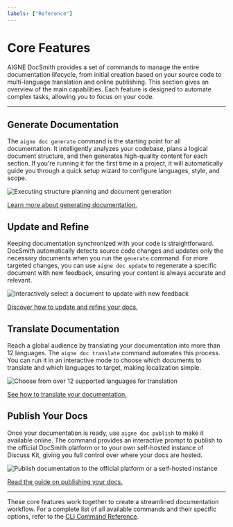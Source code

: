 ```yaml
---
labels: ["Reference"]
---
```


# Core Features

AIGNE DocSmith provides a set of commands to manage the entire documentation lifecycle, from initial creation based on your source code to multi-language translation and online publishing. This section gives an overview of the main capabilities. Each feature is designed to automate complex tasks, allowing you to focus on your code.

---

## Generate Documentation

The `aigne doc generate` command is the starting point for all documentation. It intelligently analyzes your codebase, plans a logical document structure, and then generates high-quality content for each section. If you're running it for the first time in a project, it will automatically guide you through a quick setup wizard to configure languages, style, and scope.

![Executing structure planning and document generation](https://docsmith.aigne.io/image-bin/uploads/d0766c19380a02eb8a6f8ce86a838849.png)

[Learn more about generating documentation.](./features-generate-documentation.md)

## Update and Refine

Keeping documentation synchronized with your code is straightforward. DocSmith automatically detects source code changes and updates only the necessary documents when you run the `generate` command. For more targeted changes, you can use `aigne doc update` to regenerate a specific document with new feedback, ensuring your content is always accurate and relevant.

![Interactively select a document to update with new feedback](https://docsmith.aigne.io/image-bin/uploads/75e9cf9823bb369c3d2b5a2e2da4ac06.png)

[Discover how to update and refine your docs.](./features-update-and-refine.md)

## Translate Documentation

Reach a global audience by translating your documentation into more than 12 languages. The `aigne doc translate` command automates this process. You can run it in an interactive mode to choose which documents to translate and which languages to target, making localization simple.

![Choose from over 12 supported languages for translation](https://docsmith.aigne.io/image-bin/uploads/2e243a2488f2060a693fe0ac0c8fb5ad.png)

[See how to translate your documentation.](./features-translate-documentation.md)

## Publish Your Docs

Once your documentation is ready, use `aigne doc publish` to make it available online. The command provides an interactive prompt to publish to the official DocSmith platform or to your own self-hosted instance of Discuss Kit, giving you full control over where your docs are hosted.

![Publish documentation to the official platform or a self-hosted instance](https://docsmith.aigne.io/image-bin/uploads/9fd929060b5abe13d03cf5eb7aea85aa.png)

[Read the guide on publishing your docs.](./features-publish-your-docs.md)

---

These core features work together to create a streamlined documentation workflow. For a complete list of all available commands and their specific options, refer to the [CLI Command Reference](./cli-reference.md).